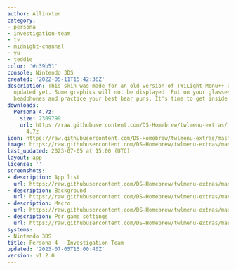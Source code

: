 ```yaml
---
author: Allinxter
category:
- persona
- investigation-team
- tv
- midnight-channel
- yu
- teddie
color: '#c39b51'
console: Nintendo 3DS
created: '2022-05-11T15:42:36Z'
description: This skin was made for an old version of TWiLight Menu++ and hasn't been
  updated yet. Some graphics will not be displayed. Put on your glasses, get on your
  headphones and practice your best bear puns. It's time to get inside the TV again!
downloads:
  Persona 4.7z:
    size: 2309799
    url: https://raw.githubusercontent.com/DS-Homebrew/twlmenu-extras/master/_nds/TWiLightMenu/3dsmenu/themes/Persona
      4.7z
icon: https://raw.githubusercontent.com/DS-Homebrew/twlmenu-extras/master/_nds/TWiLightMenu/3dsmenu/themes/meta/Persona%204/icon.png
image: https://raw.githubusercontent.com/DS-Homebrew/twlmenu-extras/master/_nds/TWiLightMenu/3dsmenu/themes/meta/Persona%204/icon.png
last_updated: 2023-07-05 at 15:00 (UTC)
layout: app
license: ''
screenshots:
- description: App list
  url: https://raw.githubusercontent.com/DS-Homebrew/twlmenu-extras/master/_nds/TWiLightMenu/3dsmenu/themes/meta/Persona%204/screenshots/app-list.png
- description: Background
  url: https://raw.githubusercontent.com/DS-Homebrew/twlmenu-extras/master/_nds/TWiLightMenu/3dsmenu/themes/meta/Persona%204/screenshots/background.png
- description: Macro
  url: https://raw.githubusercontent.com/DS-Homebrew/twlmenu-extras/master/_nds/TWiLightMenu/3dsmenu/themes/meta/Persona%204/screenshots/macro.png
- description: Per game settings
  url: https://raw.githubusercontent.com/DS-Homebrew/twlmenu-extras/master/_nds/TWiLightMenu/3dsmenu/themes/meta/Persona%204/screenshots/per-game-settings.png
systems:
- Nintendo 3DS
title: Persona 4 - Investigation Team
updated: '2023-07-05T15:00:40Z'
version: v1.2.0
---
```

